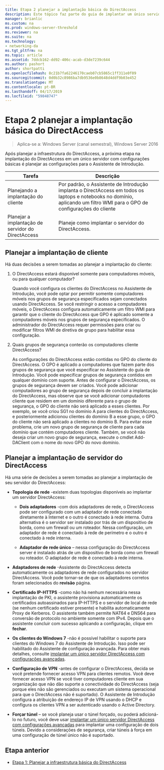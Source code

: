 ```yaml
---
title: Etapa 2 planejar a implantação básica do DirectAccess
description: Este tópico faz parte do guia de implantar um único servidor DirectAccess usando o Introdução ao Assistente para Windows Server 2016
manager: brianlic
ms.custom: na
ms.prod: windows-server-threshold
ms.reviewer: na
ms.suite: na
ms.technology:
- networking-da
ms.tgt_pltfrm: na
ms.topic: article
ms.assetid: 7ddcb162-dd92-406c-acab-d3de7239c644
ms.author: pashort
author: shortpatti
ms.openlocfilehash: 8c21b7fa62246170caeb07cb5865c1ff311e0f09
ms.sourcegitcommit: 0d0b32c8986ba7db9536e0b8648d4ddf9b03e452
ms.translationtype: MT
ms.contentlocale: pt-BR
ms.lasthandoff: 04/17/2019
ms.locfileid: "59848747"
---
```

# <a name="step-2-plan-the-basic-directaccess-deployment"></a>Etapa 2 planejar a implantação básica do DirectAccess

>Aplica-se a: Windows Server (canal semestral), Windows Server 2016

Após planejar a infraestrutura do DirectAccess, a próxima etapa na implantação do DirectAccess em um único servidor com configurações básicas é planejar as configurações para o Assistente de Introdução.  
  
|Tarefa|Descrição|  
|----|--------|  
|Planejando a implantação do cliente|Por padrão, o Assistente de Introdução implanta o DirectAccess em todos os laptops e notebooks no domínio, aplicando um filtro WMI para o GPO de configurações do cliente|  
|Planejar a implantação de servidor do DirectAccess|Planeje como implantar o servidor do DirectAccess.|  
  
## <a name="bkmk_2_1_client"></a>Planejar a implantação de cliente  
Há duas decisões a serem tomadas ao planejar a implantação do cliente:  
  
1.  O DirectAccess estará disponível somente para computadores móveis, ou para qualquer computador?  
  
    Quando você configura os clientes do DirectAccess no Assistente de Introdução, você pode optar por permitir somente computadores móveis nos grupos de segurança especificados sejam conectados usando DirectAccess. Se você restringir o acesso a computadores móveis, o DirectAccess configura automaticamente um filtro WMI para garantir que o cliente do DirectAccess que GPO é aplicado somente a computadores móveis nos grupos de segurança especificados. O administrador do DirectAccess requer permissões para criar ou modificar filtros WMI de diretiva de grupo para habilitar essa configuração.  
  
2.  Quais grupos de segurança conterão os computadores cliente DirectAccess?  
  
    As configurações do DirectAccess estão contidas no GPO do cliente do DirectAccess. O GPO é aplicado a computadores que fazem parte dos grupos de segurança que você especificar no Assistente do guia de Introdução. Você pode especificar grupos de segurança contidos em qualquer domínio com suporte. Antes de configurar o DirectAccess, os grupos de segurança devem ser criados. Você pode adicionar computadores ao grupo de segurança depois de concluir a implantação do DirectAccess, mas observe que se você adicionar computadores cliente que residem em um domínio diferente para o grupo de segurança, o GPO do cliente não será aplicado a esses clientes. Por exemplo, se você criou SG1 no domínio A para clientes do DirectAccess, e posteriormente adicionou clientes do domínio B a esse grupo, o GPO do cliente não será aplicado a clientes no domínio B. Para evitar esse problema, crie um novo grupo de segurança de cliente para cada domínio que contém computadores cliente. Também, se você não deseja criar um novo grupo de segurança, execute o cmdlet Add-DAClient com o nome do novo GPO do novo domínio.  
  
## <a name="bkmk_2_2_server"></a>Planejar a implantação de servidor do DirectAccess  
Há uma série de decisões a serem tomadas ao planejar a implantação de seu servidor do DirectAccess:  
  
-   **Topologia de rede** -existem duas topologias disponíveis ao implantar um servidor DirectAccess:  
  
    -   **Dois adaptadores** -com dois adaptadores de rede, o DirectAccess pode ser configurado com um adaptador de rede conectado diretamente à Internet e o outro é conectado à rede interna. Outra alternativa é o servidor ser instalado por trás de um dispositivo de borda, como um firewall ou um roteador. Nessa configuração, um adaptador de rede é conectado à rede de perímetro e o outro é conectado à rede interna.  
  
    -   **Adaptador de rede único** – nessa configuração do DirectAccess server é instalado atrás de um dispositivo de borda como um firewall ou roteador. O adaptador de rede é conectado à rede interna.  
  
-   **Adaptadores de rede** -Assistente do DirectAccess detecta automaticamente os adaptadores de rede configurados no servidor DirectAccess. Você pode tornar-se de que os adaptadores corretos foram selecionados do **revisão** página.  
  
-   **Certificado IP-HTTPS** -como não há nenhum necessária nessa implantação de PKI, o assistente provisiona automaticamente os certificados autoassinados para IP-HTTPS e o servidor de local de rede (se nenhum certificado estiver presente) e habilita automaticamente Proxy de Kerberos. O assistente também permite NAT64 e DNS64 para conversão de protocolo no ambiente somente com IPv4. Depois que o assistente concluir com sucesso aplicando a configuração, clique em **fechar**.  
  
-   **Os clientes do Windows 7** -não é possível habilitar o suporte para clientes do Windows 7 do Assistente de Introdução. Isso pode ser habilitado do Assistente de configuração avançada. Para obter mais detalhes, consulte [implantar um único servidor DirectAccess com configurações avançadas](../single-server-advanced/Deploy-a-Single-DirectAccess-Server-with-Advanced-Settings.md).  
  
-   **Configuração de VPN** -antes de configurar o DirectAccess, decida se você pretende fornecer acesso VPN para clientes remotos. Você deve fornecer acesso VPN se você tiver computadores cliente em sua organização que não dão suporte a conectividade do DirectAccess (seja porque eles não são gerenciados ou executam um sistema operacional para que o DirectAccess não é suportado). O Assistente de Introdução configura a atribuição de endereço IP de VPN usando o DHCP e configura os clientes VPN a ser autenticado usando o Active Directory.  
  
-   **Forçar túnel** – se você planeja usar o túnel forçado, ou poderá adicioná-lo no futuro, você deve usar [implantar um único servidor DirectAccess com configurações avançadas](../single-server-advanced/Deploy-a-Single-DirectAccess-Server-with-Advanced-Settings.md) para implantar uma configuração de dois túneis. Devido a considerações de segurança, criar túneis à força em uma configuração de túnel único não é suportado.  
  
## <a name="BKMK_Links"></a>Etapa anterior  
  
-   [Etapa 1: Planejar a infraestrutura básica do DirectAccess](da-basic-plan-s1-infrastructure.md)  
  


